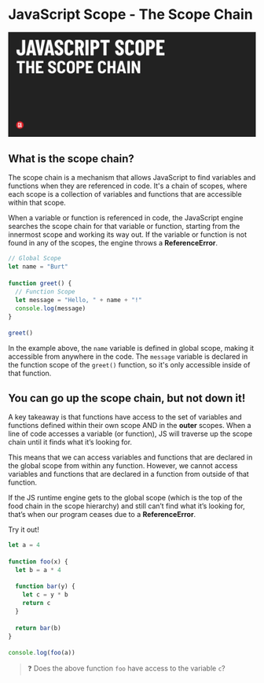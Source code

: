 # JavaScript Scope - The Scope Chain

![Hero image](./assets/hero.png)

## What is the scope chain?

The scope chain is a mechanism that allows JavaScript to find variables and functions when they are referenced in code. It's a chain of scopes, where each scope is a collection of variables and functions that are accessible within that scope.

When a variable or function is referenced in code, the JavaScript engine searches the scope chain for that variable or function, starting from the innermost scope and working its way out. If the variable or function is not found in any of the scopes, the engine throws a **ReferenceError**.

```js
// Global Scope
let name = "Burt"

function greet() {
  // Function Scope
  let message = "Hello, " + name + "!"
  console.log(message)
}

greet()
```

In the example above, the `name` variable is defined in global scope, making it accessible from anywhere in the code. The `message` variable is declared in the function scope of the `greet()` function, so it's only accessible inside of that function. 

## You can go up the scope chain, but not down it!

A key takeaway is that functions have access to the set of variables and functions defined within their own scope AND in the **outer** scopes. When a line of code accesses a variable (or function), JS will traverse up the scope chain until it finds what it’s looking for.

This means that we can access variables and functions that are declared in the global scope from within any function. However, we cannot access variables and functions that are declared in a function from outside of that function.

If the JS runtime engine gets to the global scope (which is the top of the food chain in the scope hierarchy) and still can’t find what it’s looking for, that’s when our program ceases due to a **ReferenceError**.

Try it out!

```js
let a = 4

function foo(x) {
  let b = a * 4

  function bar(y) {
    let c = y * b
    return c
  }

  return bar(b)
}

console.log(foo(a))
```

> ❓ Does the above function `foo` have access to the variable `c`?

